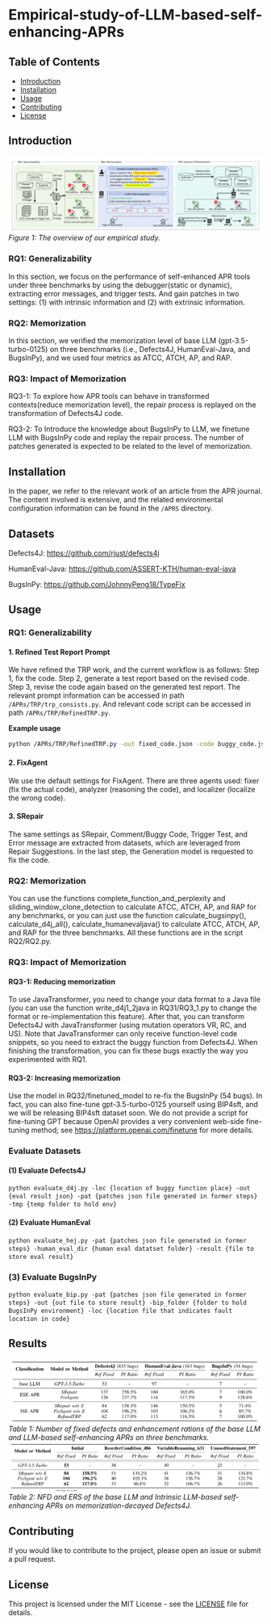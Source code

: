 # Empirical-study-of-LLM-based-self-enhancing-APRs

## Table of Contents
- [Introduction](#introduction)
- [Installation](#installation)
- [Usage](#usage)
- [Contributing](#contributing)
- [License](#license)

## Introduction
![overview](overview.png)
*Figure 1: The overview of our empirical study.*
### RQ1: Generalizability
In this section, we focus on the performance of self-enhanced APR tools under three benchmarks by using the debugger(static or dynamic), extracting error messages, and trigger tests. And gain patches in two settings: (1) with intrinsic information and (2) with extrinsic information. 
### RQ2: Memorization
In this section, we verified the memorization level of base LLM (gpt-3.5-turbo-0125) on three benchmarks (i.e., Defects4J, HumanEval-Java, and BugsInPy), and we used four metrics as ATCC, ATCH, AP, and RAP.
### RQ3: Impact of Memorization 
RQ3-1: To explore how APR tools can behave in transformed contexts(reduce memorization level), the repair process is replayed on the transformation of Defects4J code. 

RQ3-2: To Introduce the knowledge about BugsInPy to LLM, we finetune LLM with BugsInPy code and replay the repair process. The number of patches generated is expected to be related to the level of memorization.

## Installation
In the paper, we refer to the relevant work of an article from the APR journal. The content involved is extensive, and the related environmental configuration information can be found in the `/APRS` directory.

## Datasets
Defects4J: https://github.com/rjust/defects4j

HumanEval-Java: https://github.com/ASSERT-KTH/human-eval-java

BugsInPy: https://github.com/JohnnyPeng18/TypeFix


## Usage
### RQ1: Generalizability
#### 1. Refined Test Report Prompt
We have refined the TRP work, and the current workflow is as follows: Step 1, fix the code. Step 2, generate a test report based on the revised code. Step 3, revise the code again based on the generated test report. The relevant prompt information can be accessed in path `/APRs/TRP/trp_consists.py`. And relevant code script can be accessed in path `/APRs/TRP/RefinedTRP.py`.  
  
**Example usage**
```bash
python /APRs/TRP/RefinedTRP.py -out fixed_code.json -code buggy_code.json -api YOUR_API_KEY -model gpt-3.5-turbo-0125 -lang Python
```

#### 2. FixAgent

We use the default settings for FixAgent. There are three agents used: fixer (fix the actual code), analyzer (reasoning the code), and localizer (localize the wrong code).

#### 3. SRepair

The same settings as SRepair, Comment/Buggy Code, Trigger Test, and Error message are extracted from datasets, which are leveraged from Repair Suggestions. In the last step, the Generation model is requested to fix the code.

### RQ2: Memorization
You can use the functions complete_function_and_perplexity and sliding_window_clone_detection to calculate ATCC, ATCH, AP, and RAP for any benchmarks, or you can just use the function calculate_bugsinpy(), calculate_d4j_all(), calculate_humanevaljava() to calculate ATCC, ATCH, AP, and RAP for the three benchmarks. All these functions are in the script RQ2/RQ2.py.

### RQ3: Impact of Memorization

#### RQ3-1: Reducing memorization
To use JavaTransformer, you need to change your data format to a Java file (you can use the function write_d4j1_2java in RQ31/RQ3_1.py to change the format or re-implementation this feature). After that, you can transform Defects4J with JavaTransformer (using mutation operators VR, RC, and US). Note that JavaTransformer can only receive function-level code snippets, so you need to extract the buggy function from Defects4J. When finishing the transformation, you can fix these bugs exactly the way you experimented with RQ1.  

#### RQ3-2: Increasing memorization
Use the model in RQ32/finetuned_model to re-fix the BugsInPy (54 bugs). In fact, you can also fine-tune gpt-3.5-turbo-0125 yourself using BIP4sft, and we will be releasing BIP4sft dataset soon. We do not provide a script for fine-tuning GPT because OpenAI provides a very convenient web-side fine-tuning method; see https://platform.openai.com/finetune for more details.

### Evaluate Datasets

#### (1) Evaluate Defects4J
```
python evaluate_d4j.py -loc {location of buggy function place} -out {eval result json} -pat {patches json file generated in former steps} -tmp {temp folder to hold env}
```
#### (2) Evaluate HumanEval
```
python evaluate_hej.py -pat {patches json file generated in former steps} -human_eval_dir {human eval datatset folder} -result {file to store eval result}
```

### (3) Evaluate BugsInPy
```
python evaluate_bip.py -pat {patches json file generated in former steps} -out {out file to store result} -bip_folder {folder to hold BugsInPy environment} -loc {location file that indicates fault location in code}
```

## Results
![result table1](result_table1.png)
*Table 1: Number of fixed defects and enhancement rations of the base LLM and LLM-based self-enhancing APRs on three benchmarks.*
![result_table2](result_table2.png)
*Table 2: NFD and ERS of the base LLM and Intrinsic LLM-based self-enhancing APRs on memorization-decayed Defects4J.*

## Contributing
If you would like to contribute to the project, please open an issue or submit a pull request.

## License
This project is licensed under the MIT License - see the [LICENSE](LICENSE) file for details.
